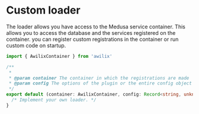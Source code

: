 # Custom loader

The loader allows you have access to the Medusa service container. This allows you to access the database and the services registered on the container.
you can register custom registrations in the container or run custom code on startup.

```ts
import { AwilixContainer } from 'awilix'

/**
 * 
 * @param container The container in which the registrations are made
 * @param config The options of the plugin or the entire config object
 */
export default (container: AwilixContainer, config: Record<string, unknown>): void | Promise<void> => {
  /* Implement your own loader. */
}
```